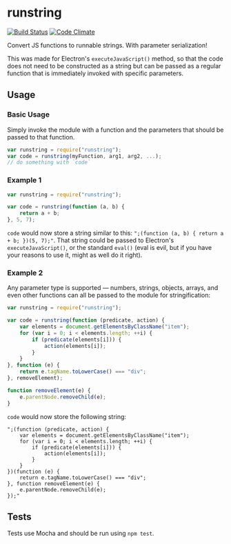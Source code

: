 # runstring

[![Build Status](https://travis-ci.org/JangoBrick/runstring.svg?branch=master)](https://travis-ci.org/JangoBrick/runstring)
[![Code Climate](https://codeclimate.com/github/JangoBrick/runstring/badges/gpa.svg)](https://codeclimate.com/github/JangoBrick/runstring)

Convert JS functions to runnable strings. With parameter serialization!

This was made for Electron's `executeJavaScript()` method, so that the code does
not need to be constructed as a string but can be passed as a regular function
that is immediately invoked with specific parameters.

## Usage

### Basic Usage

Simply invoke the module with a function and the parameters that should be
passed to that function.

```javascript
var runstring = require("runstring");
var code = runstring(myFunction, arg1, arg2, ...);
// do something with `code`
```

### Example 1

```javascript
var runstring = require("runstring");

var code = runstring(function (a, b) {
    return a + b;
}, 5, 7);
```

`code` would now store a string similar to this:
`";(function (a, b) { return a + b; })(5, 7);"`. That string could be passed to
Electron's `executeJavaScript()`, or the standard `eval()` (eval is evil, but if
you have your reasons to use it, might as well do it right).

### Example 2

Any parameter type is supported &mdash; numbers, strings, objects, arrays, and
even other functions can all be passed to the module for stringification:

```javascript
var runstring = require("runstring");

var code = runstring(function (predicate, action) {
    var elements = document.getElementsByClassName("item");
    for (var i = 0; i < elements.length; ++i) {
        if (predicate(elements[i])) {
            action(elements[i]);
        }
    }
}, function (e) {
    return e.tagName.toLowerCase() === "div";
}, removeElement);

function removeElement(e) {
    e.parentNode.removeChild(e);
}
```

`code` would now store the following string:

```
";(function (predicate, action) {
    var elements = document.getElementsByClassName("item");
    for (var i = 0; i < elements.length; ++i) {
        if (predicate(elements[i])) {
            action(elements[i]);
        }
    }
})(function (e) {
    return e.tagName.toLowerCase() === "div";
}, function removeElement(e) {
    e.parentNode.removeChild(e);
});"
```

## Tests

Tests use Mocha and should be run using `npm test`.
